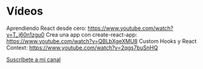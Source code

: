 # Vídeos

Aprendiendo React desde cero: https://www.youtube.com/watch?v=T_j60n1zgu0
Crea una app con create-react-app: https://www.youtube.com/watch?v=QBLbXgeXMU8
Custom Hooks y React Context: https://www.youtube.com/watch?v=2qgs7buSnHQ

[Suscríbete a mi canal](https://www.youtube.com/c/midudev?sub_confirmation=1)
